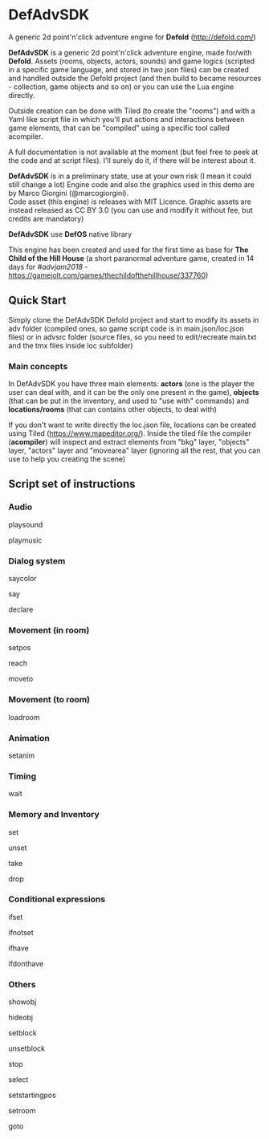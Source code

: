 # DefAdvSDK
A generic 2d point'n'click adventure engine for **Defold** (http://defold.com/)

**DefAdvSDK** is a generic 2d point'n'click adventure engine, made for/with **Defold**.
Assets (rooms, objects, actors, sounds) and game logics (scripted in a specific game language, and stored in two json files) can be created and handled outside the Defold project (and then build to became resources - collection, game objects and so on) or you can use the Lua engine directly.

Outside creation can be done with Tiled (to create the "rooms") and with a Yaml like script file in which you'll put actions and interactions between game elements, that can be "compiled" using a specific tool called acompiler.

A full documentation is not available at the moment (but feel free to peek at the code and at script files). I'll surely do it, if there will be interest about it.


**DefAdvSDK** is in a preliminary state, use at your own risk (I mean it could still change a lot) 
Engine code and also the graphics used in this demo are by Marco Giorgini (@marcogiorgini).  
Code asset (this engine) is releases with MIT Licence.
Graphic assets are instead released as CC BY 3.0 (you can use and modify it without fee, but credits are mandatory)

**DefAdvSDK** use **DefOS** native library

This engine has been created and used for the first time as base for **The Child of the Hill House** (a short paranormal adventure game, created in 14 days for *#advjam2018* - https://gamejolt.com/games/thechildofthehillhouse/337760)

## Quick Start
Simply clone the DefAdvSDK Defold project and start to modify its assets in adv folder (compiled ones, so game script code is in main.json/loc.json files) or in advsrc folder (source files, so you need to edit/recreate main.txt and the tmx files inside loc subfolder)

### Main concepts
In DefAdvSDK you have three main elements: **actors** (one is the player the user can deal with, and it can be the only one present in the game), **objects** (that can be put in the inventory, and used to "use with" commands) and **locations/rooms** (that can contains other objects, to deal with)

If you don't want to write directly the loc.json file, locations can be created using Tiled (https://www.mapeditor.org/).
Inside the tiled file the compiler (**acompiler**) will inspect and extract elements from "bkg" layer, "objects" layer, "actors" layer and "movearea" layer (ignoring all the rest, that you can use to help you creating the scene)

## Script set of instructions

### Audio
playsound	

playmusic	

### Dialog system
saycolor	

say

declare

### Movement (in room)
setpos

reach

moveto

### Movement (to room)
loadroom		

### Animation
setanim	

### Timing
wait	

### Memory and Inventory
set

unset

take

drop

### Conditional expressions
ifset

ifnotset

ifhave

ifdonthave

### Others
showobj

hideobj

setblock		

unsetblock		

stop			

select		

setstartingpos

setroom	

goto
